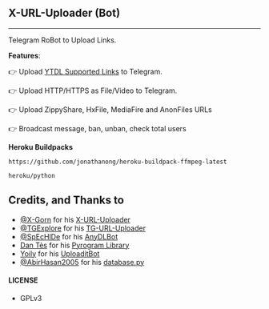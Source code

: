 ## X-URL-Uploader (Bot)
---

Telegram RoBot to Upload Links.

**Features**:

👉 Upload [YTDL Supported Links](https://ytdl-org.github.io/youtube-dl/supportedsites.html) to Telegram.

👉 Upload HTTP/HTTPS as File/Video to Telegram.

👉 Upload ZippyShare, HxFile, MediaFire and AnonFiles URLs

👉 Broadcast message, ban, unban, check total users

**Heroku Buildpacks**
```
https://github.com/jonathanong/heroku-buildpack-ffmpeg-latest
```
```
heroku/python
```


## Credits, and Thanks to

* [@X-Gorn](https://t.me/xgorn) for his [X-URL-Uploader](https://github.com/X-Gorn/X-URL-Uploader/tree/database)
* [@TGExplore](https://t.me/ViruZs) for his [TG-URL-Uploader](https://github.com/TGExplore/TG-URL-Uploader)
* [@SpEcHlDe](https://t.me/ThankTelegram) for his [AnyDLBot](https://telegram.dog/AnyDLBot)
* [Dan Tès](https://t.me/haskell) for his [Pyrogram Library](https://github.com/pyrogram/pyrogram)
* [Yoily](https://t.me/YoilyL) for his [UploaditBot](https://telegram.dog/UploaditBot)
* [@AbirHasan2005](https://t.me/AbirHasan2005) for his [database.py](https://github.com/AbirHasan2005/VideoCompress/blob/main/bot/database/database.py)
#### LICENSE
- GPLv3
